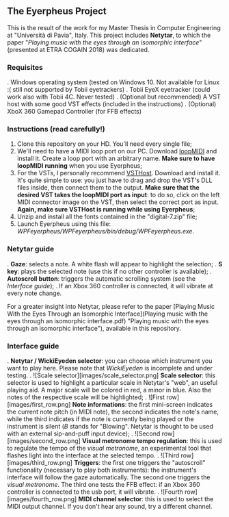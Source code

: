 ## The Eyerpheus Project

This is the result of the work for my Master Thesis in Computer Engineering at "Università di Pavia", Italy.
This project includes **Netytar**, to which the paper "_Playing music with the eyes through an isomorphic interface_" (presented at ETRA COGAIN 2018) was dedicated.

### Requisites
. Windows operating system (tested on Windows 10. Not available for Linux :( still not supported by Tobii eyetrackers)
. Tobii EyeX eyetracker (could work also with Tobii 4C. Never tested)
. (Optional but recommended) A VST host with some good VST effects (included in the instructions)
. (Optional) XboX 360 Gamepad Controller (for FFB effects)

### Instructions (read carefully!)
1.	Clone this repository on your HD. You'll need every single file;
2.	We'll need to have a MIDI loop port on our PC. Download [loopMIDI](https://www.google.com "loopMIDI, by Tobias Erichsen") and install it. Create a loop port with an arbitrary name. **Make sure to have loopMIDI running** when you use Eyerpheus;
3.	For the VSTs, I personally recommend [VSTHost](http://www.hermannseib.com/english/vsthost.htm "VSTHost on Hermmann Seib's website"). Download and install it. It's quite simple to use: you just have to drag and drop the VST's DLL files inside, then connect them to the output. **Make sure that the desired VST takes the loopMIDI port as input**: to do so, click on the left MIDI connector image on the VST, then select the correct port as input. **Again, make sure VSTHost is running while using Eyerpheus**;
4.	Unzip and install all the fonts contained in the "digital-7.zip" file;
5.	Launch Eyerpheus using this file: _WPFeyerpheus/WPFeyerpheus/bin/debug/WPFeyerpheus.exe_.

### Netytar guide
. 	**Gaze**: selects a note. A white flash will appear to highlight the selection;
. 	**S key**: plays the selected note (use this if no other controller is available);
. 	**Autoscroll button**: triggers the automatic scrolling system (see the _Interface guide_);
. 	If an Xbox 360 controller is connected, it will vibrate at every note change.

For a greater insight into Netytar, please refer to the paper [Playing Music With the Eyes Through an Isomorphic Interface](Playing music with the eyes through an isomorphic interface.pdf) "Playing music with the eyes through an isomorphic interface"), available in this repository.

### Interface guide
.	**Netytar / WickiEyeden selector**: you can choose which instrument you want to play here. Please note that _WickiEyeden_ is incomplete and under testing.
.	![Scale selector][images/scale_selector.png] **Scale selector**: this selector is used to highlight a particular scale in Netytar's "web", an useful playing aid. A major scale will be colored in red, a minor in blue. Also the notes of the respective scale will be highlighted;
.	![First row][images/first_row.png] **Note informations**: the first mini-screen indicates the current note pitch (in MIDI note), the second indicates the note's name, while the third indicates if the note is currently being played or the instrument is silent (_B_ stands for "Blowing". Netytar is thought to be used with an external sip-and-puff input device);
.	![Second row][images/second_row.png] **Visual metronome tempo regulation**: this is used to regulate the tempo of the _visual metronome_, an experimental tool that flashes light into the interface at the selected tempo.
.	![Third row][images/third_row.png] **Triggers**: the first one triggers the "autoscroll" functionality (necessary to play both instruments): the instrument's interface will follow the gaze automatically. The second one triggers the _visual metronome_. The third one tests the FFB effect: if an Xbox 360 controller is connected to the usb port, it will vibrate.
.	![Fourth row][images/fourth_row.png] **MIDI channel selector**: this is used to select the MIDI output channel. If you don't hear any sound, try a different channel.
